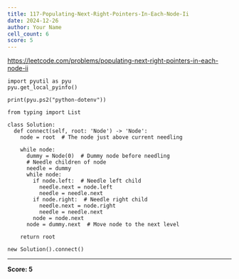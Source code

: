 ```yaml
---
title: 117-Populating-Next-Right-Pointers-In-Each-Node-Ii
date: 2024-12-26
author: Your Name
cell_count: 6
score: 5
---
```


https://leetcode.com/problems/populating-next-right-pointers-in-each-node-ii


```
import pyutil as pyu
pyu.get_local_pyinfo()
```


```
print(pyu.ps2("python-dotenv"))
```


```
from typing import List
```


```
class Solution:
  def connect(self, root: 'Node') -> 'Node':
    node = root  # The node just above current needling

    while node:
      dummy = Node(0)  # Dummy node before needling
      # Needle children of node
      needle = dummy
      while node:
        if node.left:  # Needle left child
          needle.next = node.left
          needle = needle.next
        if node.right:  # Needle right child
          needle.next = node.right
          needle = needle.next
        node = node.next
      node = dummy.next  # Move node to the next level

    return root
```


```
new Solution().connect()
```


---
**Score: 5**
